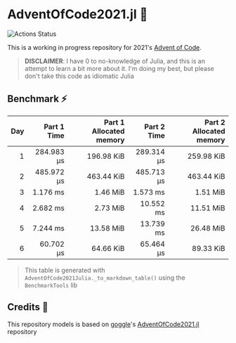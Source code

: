 # AdventOfCode2021.jl 🎄

![Actions Status](https://github.com/rafaeelaudibert/adventofcode2021.jl/actions/workflows/ci.yml/badge.svg)

This is a working in progress repository for 2021's [Advent of Code](https://adventofcode.com/2021).

> **DISCLAIMER**: I have 0 to no-knowledge of Julia, and this is an attempt to learn a bit more about it. I'm doing my best, but please don't take this code as idiomatic Julia

## Benchmark ⚡

| Day | Part 1 Time | Part 1 Allocated memory | Part 2 Time | Part 2 Allocated memory |
| --: | ----------: | ----------------------: | ----------: | ----------------------: |
|   1 |  284.983 μs |              196.98 KiB |  289.314 μs |              259.98 KiB |
|   2 |  485.972 μs |              463.44 KiB |  485.713 μs |              463.44 KiB |
|   3 |    1.176 ms |                1.46 MiB |    1.573 ms |                1.51 MiB |
|   4 |    2.682 ms |                2.73 MiB |   10.552 ms |               11.51 MiB |
|   5 |    7.244 ms |               13.58 MiB |   13.739 ms |               26.48 MiB |
|   6 |   60.702 μs |               64.66 KiB |   65.464 μs |               89.33 KiB |

> This table is generated with `AdventOfCode2021Julia._to_markdown_table()` using the `BenchmarkTools` lib

## Credits 🧙

This repository models is based on [goggle](https://github.com/goggle)'s [AdventOfCode2021.jl](https://github.com/goggle/AdventOfCode2021.jl) repository
